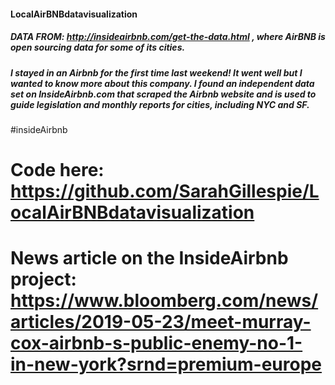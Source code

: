 #### LocalAirBNBdatavisualization
##### DATA FROM: http://insideairbnb.com/get-the-data.html , where AirBNB is open sourcing data for some of its cities.

##### I stayed in an Airbnb for the first time last weekend! It went well but I wanted to know more about this company. I found an independent data set on InsideAirbnb.com that scraped the Airbnb website and is used to guide legislation and monthly reports for cities, including NYC and SF.

#insideAirbnb
# Code here: https://github.com/SarahGillespie/LocalAirBNBdatavisualization
# News article on the InsideAirbnb project: https://www.bloomberg.com/news/articles/2019-05-23/meet-murray-cox-airbnb-s-public-enemy-no-1-in-new-york?srnd=premium-europe
